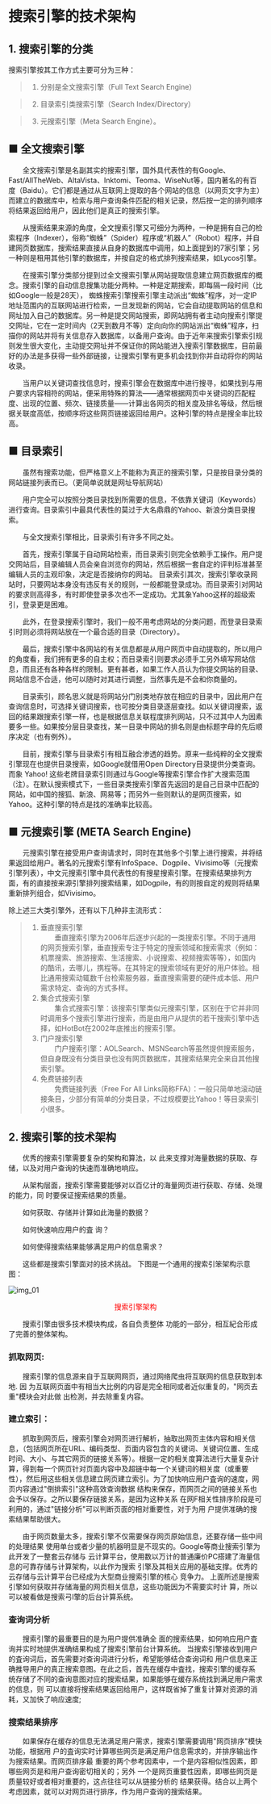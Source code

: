 搜索引擎的技术架构
==================

## 1. 搜索引擎的分类
搜索引擎按其工作方式主要可分为三种：

> 1. 分别是全文搜索引擎（Full Text Search Engine）

> 2. 目录索引类搜索引擎（Search Index/Directory）

> 3. 元搜索引擎（Meta Search Engine）。 

## ■ 全文搜索引擎
&emsp;&emsp;全文搜索引擎是名副其实的搜索引擎，国外具代表性的有Google、Fast/AllTheWeb、AltaVista、Inktomi、Teoma、WiseNut等，国内著名的有百度（Baidu）。它们都是通过从互联网上提取的各个网站的信息（以网页文字为主）而建立的数据库中，检索与用户查询条件匹配的相关记录，然后按一定的排列顺序将结果返回给用户，因此他们是真正的搜索引擎。     
  
&emsp;&emsp;从搜索结果来源的角度，全文搜索引擎又可细分为两种，一种是拥有自己的检索程序（Indexer），俗称“蜘蛛”（Spider）程序或“机器人”（Robot）程序，并自建网页数据库，搜索结果直接从自身的数据库中调用，如上面提到的7家引擎；另一种则是租用其他引擎的数据库，并按自定的格式排列搜索结果，如Lycos引擎。     
  
&emsp;&emsp;在搜索引擎分类部分提到过全文搜索引擎从网站提取信息建立网页数据库的概念。搜索引擎的自动信息搜集功能分两种。一种是定期搜索，即每隔一段时间（比如Google一般是28天），  蜘蛛搜索引擎搜索引擎主动派出“蜘蛛”程序，对一定IP地址范围内的互联网站进行检索，一旦发现新的网站，它会自动提取网站的信息和网址加入自己的数据库。另一种是提交网站搜索，即网站拥有者主动向搜索引擎提交网址，它在一定时间内（2天到数月不等）定向向你的网站派出“蜘蛛”程序，扫描你的网站并将有关信息存入数据库，以备用户查询。由于近年来搜索引擎索引规则发生很大变化，主动提交网址并不保证你的网站能进入搜索引擎数据库，目前最好的办法是多获得一些外部链接，让搜索引擎有更多机会找到你并自动将你的网站收录。      
      
&emsp;&emsp;当用户以关键词查找信息时，搜索引擎会在数据库中进行搜寻，如果找到与用户要求内容相符的网站，便采用特殊的算法——通常根据网页中关键词的匹配程度、出现的位置、频次、链接质量——计算出各网页的相关度及排名等级，然后根据关联度高低，按顺序将这些网页链接返回给用户。这种引擎的特点是搜全率比较高。      
  
## ■ 目录索引
&emsp;&emsp;虽然有搜索功能，但严格意义上不能称为真正的搜索引擎，只是按目录分类的网站链接列表而已。（更简单说就是网址导航网站）

&emsp;&emsp;用户完全可以按照分类目录找到所需要的信息，不依靠关键词（Keywords）进行查询。目录索引中最具代表性的莫过于大名鼎鼎的Yahoo、新浪分类目录搜索。    
       
&emsp;&emsp;与全文搜索引擎相比，目录索引有许多不同之处。      
  
&emsp;&emsp;首先，搜索引擎属于自动网站检索，而目录索引则完全依赖手工操作。用户提交网站后，目录编辑人员会亲自浏览你的网站，然后根据一套自定的评判标准甚至编辑人员的主观印象，决定是否接纳你的网站。  目录索引其次，搜索引擎收录网站时，只要网站本身没有违反有关的规则，一般都能登录成功。而目录索引对网站的要求则高得多，有时即使登录多次也不一定成功。尤其象Yahoo这样的超级索引，登录更是困难。
  
&emsp;&emsp;此外，在登录搜索引擎时，我们一般不用考虑网站的分类问题，而登录目录索引时则必须将网站放在一个最合适的目录（Directory）。
  
&emsp;&emsp;最后，搜索引擎中各网站的有关信息都是从用户网页中自动提取的，所以用户的角度看，我们拥有更多的自主权；而目录索引则要求必须手工另外填写网站信息，而且还有各种各样的限制。更有甚者，如果工作人员认为你提交网站的目录、网站信息不合适，他可以随时对其进行调整，当然事先是不会和你商量的。
  
&emsp;&emsp;目录索引，顾名思义就是将网站分门别类地存放在相应的目录中，因此用户在查询信息时，可选择关键词搜索，也可按分类目录逐层查找。如以关键词搜索，返回的结果跟搜索引擎一样，也是根据信息关联程度排列网站，只不过其中人为因素要多一些。如果按分层目录查找，某一目录中网站的排名则是由标题字母的先后顺序决定（也有例外）。
  
&emsp;&emsp;目前，搜索引擎与目录索引有相互融合渗透的趋势。原来一些纯粹的全文搜索引擎现在也提供目录搜索，如Google就借用Open Directory目录提供分类查询。而象 Yahoo! 这些老牌目录索引则通过与Google等搜索引擎合作扩大搜索范围（注）。在默认搜索模式下，一些目录类搜索引擎首先返回的是自己目录中匹配的网站，如中国的搜狐、新浪、网易等；而另外一些则默认的是网页搜索，如Yahoo。这种引擎的特点是找的准确率比较高。

## ■ 元搜索引擎 (META Search Engine)

&emsp;&emsp;元搜索引擎在接受用户查询请求时，同时在其他多个引擎上进行搜索，并将结果返回给用户。著名的元搜索引擎有InfoSpace、Dogpile、Vivisimo等（元搜索引擎列表），中文元搜索引擎中具代表性的有搜星搜索引擎。在搜索结果排列方面，有的直接按来源引擎排列搜索结果，如Dogpile，有的则按自定的规则将结果重新排列组合，如Vivisimo。


除上述三大类引擎外，还有以下几种非主流形式：

> 1. 垂直搜索引擎     
>　　垂直搜索引擎为2006年后逐步兴起的一类搜索引擎。不同于通用的网页搜索引擎，垂直搜索专注于特定的搜索领域和搜索需求（例如：机票搜索、旅游搜索、生活搜索、小说搜索、视频搜索等等），如国内的酷讯，去哪儿，携程等。在其特定的搜索领域有更好的用户体验。相比通用搜索动辄数千台检索服务器，垂直搜索需要的硬件成本低、用户需求特定、查询的方式多样。
> 2. 集合式搜索引擎     
>　　集合式搜索引擎：该搜索引擎类似元搜索引擎，区别在于它并非同时调用多个搜索引擎进行搜索，而是由用户从提供的若干搜索引擎中选择，如HotBot在2002年底推出的搜索引擎。
> 3. 门户搜索引擎     
>　　门户搜索引擎：AOLSearch、MSNSearch等虽然提供搜索服务，但自身既没有分类目录也没有网页数据库，其搜索结果完全来自其他搜索引擎。
> 4. 免费链接列表         
>　　免费链接列表（Free For All Links简称FFA）：一般只简单地滚动链接条目，少部分有简单的分类目录，不过规模要比Yahoo！等目录索引小很多。


## 2. 搜索引擎的技术架构 
&emsp;&emsp;优秀的搜索引擎需要复杂的架构和算法，以 此来支撑对海量数据的获取、存储，以及对用户查询的快速而准确地响应。

&emsp;&emsp;从架构层面，搜索引擎需要能够对以百亿计的海量网页进行获取、存储、处理的能力，同 时要保证搜索结果的质量。

&emsp;&emsp;如何获取、存储并计算如此海量的数据？

&emsp;&emsp;如何快速响应用户的査 询？

&emsp;&emsp;如何使得搜索结果能够满足用户的信息需求？

&emsp;&emsp;这些都是搜索引擎面对的技术挑战。 下图是一个通用的搜索引笨架构示意图：



![img_01](http://img.my.csdn.net/uploads/201209/05/1346821838_4134.jpg)      

<center  style="color:red;text-align:center;">搜索引擎架构</center>



&emsp;&emsp;搜索引擎由很多技术模块构成，各自负责整体 功能的一部分，相互紀合形成了完善的整体架构。

### 抓取网页:
&emsp;&emsp;搜索引擎的信息源来自于互联网网页，通过网络爬虫将互联网的信息获取到本地. 因 为互联网页面中有相当大比例的内容是完全相同或者近似重复的，"网页去重"模块会对此做 出检測，并去除重复内容。

### 建立索引：

&emsp;&emsp;抓取到网页后，搜索引擎会对网页进行解析，抽取出网页主体内容和相关信息，（包括网页所在URL、编码类型、页面内容包含的关键词、关键词位置、生成时间、大小、与其它网页的链接关系等）。根据一定的相关度算法进行大量复杂计算，得到每一个网页针对页面内容中及超链中每一个关键词的相关度（或重要性），然后用这些相关信息建立网页建立索引。为了加快响应用户査询的速度，网页内容通过"倒排索引"这种高效查询数据 结构来保存，而网页之间的链接关系也会予以保存。之所以要保存链接关系，是因为这种关系 在网F相关性排序阶段是可利用的，通过"链接分析"可以判断页面的相对重要性，对于为用 户提供准确的搜索结果帮助很大。

&emsp;&emsp;由于网页数量太多，搜索引擎不仅需要保存网页原始信息，还要存储一些中间的处理结果 使用单台或者少量的机器明显是不现实的。Google等商业搜索引擎为此开发了一整套云存储与 云计算平台，使用数以万计的普通廉价PC搭建了海量信息的可靠存储与计算架构，以此作为搜索 引擎及其相关应用的基础支撑。优秀的云存储与云计算平台已经成为大型商业搜索引擎的核心 竞争力。 上面所述是搜索引擎如何获取并存储海量的网页相关信息，这些功能因为不需要实时计 算，所以可以被看做是搜索弓I擎的后台计算系统。

### 查询词分析

&emsp;&emsp;搜索引擎的最重要目的是为用户提供准确全 面的搜索结果，如何响应用户査询并实时地提供准确结果构成了搜索引擎前台计算系统。 当搜索引擎接收到用户的査询词后，首先需要对查询词进行分析，希望能够结合查询词和 用户信息来正确推导用户的真正搜索意图。在此之后，首先在缓存中査找，搜索引擎的缓存系 统存储了不同的查询意图对应的搜索结果，如果能够在缓存系统找到满足用户需求的信息，则 可以直接将搜索结果返回给用户，这样既省掉了重复计算对资源的消耗，又加快了响应速度; 

### 搜索结果排序
&emsp;&emsp;如果保存在缓存的信息无法满足用户需求，搜索引擎需要调用"网页排序"模快功能，根据用 户的査询实时计算哪些网页是满足用户信息需求的，并排序输出作为搜索结果。而网页排序最 重要的两个参考因素中，一个是内容相似性因素，即哪些网页是和用户查询密切相关的；另外 一个是网页重要性因素，即哪些网页是质量较好或者相对重要的，这点往往可以从链接分析的 结果获得。结合以上两个考虑因素，就可以对网页进行排序，作为用户查询的搜索结果。

